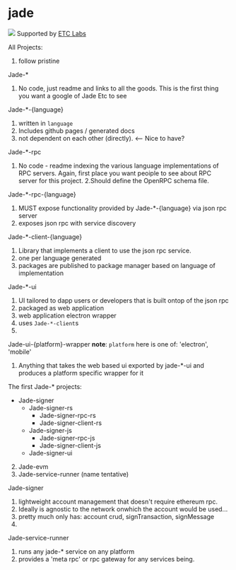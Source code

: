 # jade

![](https://www.etclabs.org/dist/resources/images/v2/logo-top.png)
Supported by [ETC Labs](https://www.etclabs.org/)

All Projects:
1. follow pristine

Jade-*
1. No code, just readme and links to all the goods. This is the first thing you want a google of Jade Etc to see

Jade-*-{language}
1. written in `language`
2. Includes github pages / generated docs
3. not dependent on each other (directly). <-- Nice to have?

Jade-*-rpc
1. No code - readme indexing the various language implementations of RPC servers. Again, first place you want peoiple to see about RPC server for this project. 
2.Should define the OpenRPC schema file.

Jade-*-rpc-{language}
1. MUST expose functionality provided by Jade-*-{language} via json rpc server
2. exposes json rpc with service discovery

Jade-*-client-{language}
1. Library that implements a client to use the json rpc service.
2. one per language generated
3. packages are published to package manager based on language of implementation

Jade-*-ui
1. UI tailored to dapp users or developers that is built ontop of the json rpc
2. packaged as web application
3. web application electron wrapper
4. uses `Jade-*-client`s 
5. 

Jade-ui-{platform}-wrapper 
**note**: `platform` here is one of: 'electron', 'mobile'
1. Anything that takes the web based ui exported by jade-*-ui and produces a platform specific wrapper for it

The first Jade-* projects:
- Jade-signer
  - Jade-signer-rs
    - Jade-signer-rpc-rs
    - Jade-signer-client-rs
  - Jade-signer-js
    - Jade-signer-rpc-js
    - Jade-signer-client-js
  - Jade-signer-ui
      
2. Jade-evm
  3.  Jade-service-runner (name tentative)

Jade-signer
1. lightweight account management that doesn't require ethereum rpc.
2. Ideally is agnostic to the network onwhich the account would be used...
3. pretty much only has: account crud, signTransaction, signMessage
4.

Jade-service-runner
1. runs any jade-*  service on any platform
2. provides a 'meta rpc' or rpc gateway for any services being.
